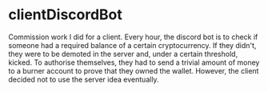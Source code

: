 # clientDiscordBot
Commission work I did for a client. Every hour, the discord bot is to check if someone had a required balance of a certain cryptocurrency. If they didn't, they were to be demoted in the server and, under a certain threshold, kicked. To authorise themselves, they had to send a trivial amount of money to a burner account to prove that they owned the wallet. However, the client decided not to use the server idea eventually.
